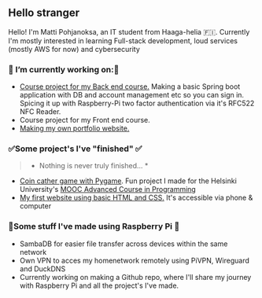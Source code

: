 ## Hello stranger 
Hello! I'm Matti Pohjanoksa, an IT student from Haaga-helia 🇫🇮.
Currently I'm mostly interested in learning Full-stack development, loud services (mostly AWS for now) and cybersecurity

### 🔭 I’m currently working on:🔭
* [Course project for my Back end course.](https://github.com/MatPohj/Raspi-2FA-Backend-Course-Project) Making a basic Spring boot application with DB and account management etc so you can sign in. Spicing it up with Raspberry-Pi two factor authentication via it's RFC522 NFC Reader. 
* Course project for my Front end course.
* [Making my own portfolio website.](https://github.com/MatPohj/matpohj-website)

### ✅Some project's I've "finished" ✅
> * Nothing is never truly finished... *
* [Coin cather game with Pygame](https://github.com/MatPohj/coin-catcher-pygame). Fun project I made for the Helsinki University's [MOOC Advanced Course in Programming](https://programming-25.mooc.fi/)
* [My first website using basic HTML and CSS.](https://matpohj.github.io/Legendojen_akatemia/) It's accessible via phone & computer
  
### 🍇Some stuff I've made using Raspberry Pi 🍇

* SambaDB for easier file transfer across devices within the same network
* Own VPN to acces my homenetwork remotely using PiVPN, Wireguard and DuckDNS
* Currently working on making a Github repo, where I'll share my journey with Raspberry Pi and all the project's I've made. 

